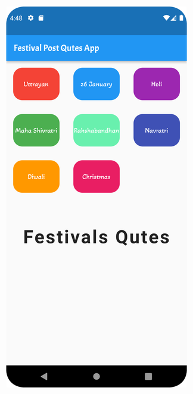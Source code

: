 <p>
  <img src="https://github.com/urvashi6065/FestivalPostApp_Project/blob/main/4.png" heigth="400"/>
</p>

